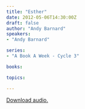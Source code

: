 ```yaml
---
title: "Esther"
date: 2012-05-06T14:30:00Z
draft: false
author: "Andy Barnard"
speakers:
- "Andy Barnard"

series:
- "A Book A Week - Cycle 3"

books:

topics:

---
```

[Download audio.](https://s3.amazonaws.com/highway/sermons/2012_05/06_Esther.mp3)